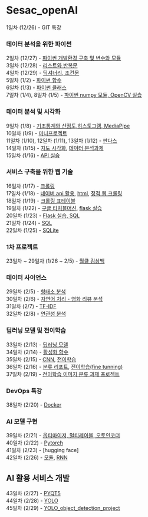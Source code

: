 # Sesac_openAI

1일차 (12/26) - GIT 특강  
### 데이터 분석을 위한 파이썬
2일차 (12/27) - [파이썬 개발환경 구축 및 변수와 모듈](https://github.com/KimDongHyun0907/Sesac_openAI/tree/main/%EB%8D%B0%EC%9D%B4%ED%84%B0%EB%B6%84%EC%84%9D%EC%9D%84%20%EC%9C%84%ED%95%9C%20%ED%8C%8C%EC%9D%B4%EC%8D%AC/%ED%8C%8C%EC%9D%B4%EC%8D%AC%20%EA%B0%9C%EB%B0%9C%ED%99%98%EA%B2%BD%20%EA%B5%AC%EC%B6%95%20%EB%B0%8F%20%EB%B3%80%EC%88%98%EC%99%80%20%EB%AA%A8%EB%93%88)  
3일차 (12/28) - [리스트와 반복문](https://github.com/KimDongHyun0907/Sesac_openAI/tree/main/%EB%8D%B0%EC%9D%B4%ED%84%B0%EB%B6%84%EC%84%9D%EC%9D%84%20%EC%9C%84%ED%95%9C%20%ED%8C%8C%EC%9D%B4%EC%8D%AC/%EB%A6%AC%EC%8A%A4%ED%8A%B8%EC%99%80%20%EB%B0%98%EB%B3%B5%EB%AC%B8)  
4일차 (12/29) - [딕셔너리, 조건문](https://github.com/KimDongHyun0907/Sesac_openAI/tree/main/%EB%8D%B0%EC%9D%B4%ED%84%B0%EB%B6%84%EC%84%9D%EC%9D%84%20%EC%9C%84%ED%95%9C%20%ED%8C%8C%EC%9D%B4%EC%8D%AC/%EB%94%95%EC%85%94%EB%84%88%EB%A6%AC%2C%20%EC%A1%B0%EA%B1%B4%EB%AC%B8)  
5일차 (1/2) - [파이썬 함수](https://github.com/KimDongHyun0907/Sesac_openAI/tree/main/%EB%8D%B0%EC%9D%B4%ED%84%B0%EB%B6%84%EC%84%9D%EC%9D%84%20%EC%9C%84%ED%95%9C%20%ED%8C%8C%EC%9D%B4%EC%8D%AC/%ED%8C%8C%EC%9D%B4%EC%8D%AC%20%ED%95%A8%EC%88%98)  
6일차 (1/3) - [파이썬 클래스](https://github.com/KimDongHyun0907/Sesac_openAI/tree/main/%EB%8D%B0%EC%9D%B4%ED%84%B0%EB%B6%84%EC%84%9D%EC%9D%84%20%EC%9C%84%ED%95%9C%20%ED%8C%8C%EC%9D%B4%EC%8D%AC/%ED%8C%8C%EC%9D%B4%EC%8D%AC%20%ED%81%B4%EB%9E%98%EC%8A%A4)  
7일차 (1/4), 8일차 (1/5) - [파이썬 numpy 모듈, OpenCV 실습](https://github.com/KimDongHyun0907/Sesac_openAI/tree/main/%EB%8D%B0%EC%9D%B4%ED%84%B0%EB%B6%84%EC%84%9D%EC%9D%84%20%EC%9C%84%ED%95%9C%20%ED%8C%8C%EC%9D%B4%EC%8D%AC/%ED%8C%8C%EC%9D%B4%EC%8D%AC%20numpy%20%EB%AA%A8%EB%93%88)  
### 데이터 분석 및 시각화
9일차 (1/8) - [기초통계와 산점도,히스토그램, MediaPipe](https://github.com/KimDongHyun0907/Sesac_openAI/tree/main/%EB%8D%B0%EC%9D%B4%ED%84%B0%20%EB%B6%84%EC%84%9D%20%EB%B0%8F%20%EC%8B%9C%EA%B0%81%ED%99%94/%EA%B8%B0%EC%B4%88%20%ED%86%B5%EA%B3%84%EC%99%80%20%EC%82%B0%EC%A0%90%EB%8F%84%2C%20%ED%9E%88%EC%8A%A4%ED%86%A0%EA%B7%B8%EB%9E%A8)  
10일차 (1/9) - [미니프로젝트](https://github.com/KimDongHyun0907/Sesac_openAI/tree/main/%EB%AF%B8%EB%8B%88%20%ED%94%84%EB%A1%9C%EC%A0%9D%ED%8A%B8)  
11일차 (1/10), 12일차 (1/11), 13일차 (1/12) - [판다스](https://github.com/KimDongHyun0907/Sesac_openAI/tree/main/%EB%8D%B0%EC%9D%B4%ED%84%B0%20%EB%B6%84%EC%84%9D%20%EB%B0%8F%20%EC%8B%9C%EA%B0%81%ED%99%94/%ED%8C%90%EB%8B%A4%EC%8A%A4)  
14일차 (1/15) - [지도 시각화](https://github.com/KimDongHyun0907/Sesac_openAI/tree/main/%EB%8D%B0%EC%9D%B4%ED%84%B0%20%EB%B6%84%EC%84%9D%20%EB%B0%8F%20%EC%8B%9C%EA%B0%81%ED%99%94/%EC%A7%80%EB%8F%84%20%EC%8B%9C%EA%B0%81%ED%99%94), [데이터 분석과제](https://github.com/KimDongHyun0907/Sesac_openAI/blob/main/%EB%8D%B0%EC%9D%B4%ED%84%B0%20%EB%B6%84%EC%84%9D%20%EB%B0%8F%20%EC%8B%9C%EA%B0%81%ED%99%94/%ED%8C%90%EB%8B%A4%EC%8A%A4/%EB%8D%B0%EC%9D%B4%ED%84%B0%EB%B6%84%EC%84%9D_%EC%A0%9C%EC%B6%9C%EA%B3%BC%EC%A0%9C.ipynb)  
15일차 (1/16) - [API 실습](https://github.com/KimDongHyun0907/Sesac_openAI/tree/main/%EB%8D%B0%EC%9D%B4%ED%84%B0%20%EB%B6%84%EC%84%9D%20%EB%B0%8F%20%EC%8B%9C%EA%B0%81%ED%99%94/open%20API%20%ED%99%9C%EC%9A%A9)  

### 서비스 구축을 위한 웹 기술
16일차 (1/17) - [크롤링](https://github.com/KimDongHyun0907/Sesac_openAI/tree/main/%EB%8D%B0%EC%9D%B4%ED%84%B0%20%EB%B6%84%EC%84%9D%20%EB%B0%8F%20%EC%8B%9C%EA%B0%81%ED%99%94/%ED%81%AC%EB%A1%A4%EB%A7%81)  
17일차 (1/18) - [네이버 api 활용](https://github.com/KimDongHyun0907/Sesac_openAI/blob/main/%EB%8D%B0%EC%9D%B4%ED%84%B0%20%EB%B6%84%EC%84%9D%20%EB%B0%8F%20%EC%8B%9C%EA%B0%81%ED%99%94/open%20API%20%ED%99%9C%EC%9A%A9/api%20%ED%99%9C%EC%9A%A9%20%EB%AF%B8%EC%85%98%201%EC%9B%94%2018%EC%9D%BC.ipynb), [html](https://github.com/KimDongHyun0907/Sesac_openAI/tree/main/HTML), [정적 웹 크롤링](https://github.com/KimDongHyun0907/Sesac_openAI/tree/main/HTML/%ED%81%AC%EB%A1%A4%EB%A7%81)  
18일차 (1/19) - [크롤링 표테이블](https://github.com/KimDongHyun0907/Sesac_openAI/blob/main/HTML/%ED%81%AC%EB%A1%A4%EB%A7%81/3.%20%ED%81%AC%EB%A1%A4%EB%A7%81%20select%20%EA%B8%B0%EC%B4%88%EB%B6%80%ED%84%B0%20_.ipynb)  
19일차 (1/22) - [구글 티처블머신](https://github.com/KimDongHyun0907/Sesac_openAI/tree/main/teachable%20machine), [flask 실습](https://github.com/KimDongHyun0907/Sesac_openAI/tree/main/HTML/flask)  
20일차 (1/23) - [Flask 실습, SQL](https://github.com/KimDongHyun0907/Sesac_openAI/tree/main/HTML/flask)  
21일차 (1/24) - [SQL](https://github.com/KimDongHyun0907/Sesac_openAI/tree/main/HTML/SQL)  
22일차 (1/25) - [SQLite](https://github.com/KimDongHyun0907/Sesac_openAI/tree/main/HTML/SQLite)  

### 1차 프로젝트
23일차 ~ 29일차 (1/26 ~ 2/5) - [월클 김삼백](https://github.com/KimDongHyun0907/Sesac_openAI/tree/main/first_project)  

### 데이터 사이언스
29일차 (2/5) - [형태소 분석](https://github.com/KimDongHyun0907/Sesac_openAI/tree/main/%EB%8D%B0%EC%9D%B4%ED%84%B0%20%EC%82%AC%EC%9D%B4%EC%96%B8%EC%8A%A4/%ED%98%95%ED%83%9C%EC%86%8C%20%EB%B6%84%EC%84%9D%EA%B8%B0)  
30일차 (2/6) - [자연어 처리 - 영화 리뷰 분석](https://github.com/KimDongHyun0907/Sesac_openAI/tree/main/%EB%8D%B0%EC%9D%B4%ED%84%B0%20%EC%82%AC%EC%9D%B4%EC%96%B8%EC%8A%A4/%EC%9E%90%EC%97%B0%EC%96%B4%20%EC%B2%98%EB%A6%AC)  
31일차 (2/7) - [TF-IDF](https://github.com/KimDongHyun0907/Sesac_openAI/tree/main/%EB%8D%B0%EC%9D%B4%ED%84%B0%20%EC%82%AC%EC%9D%B4%EC%96%B8%EC%8A%A4/TF-IDF)  
32일차 (2/8) - [연관성 분석](https://github.com/KimDongHyun0907/Sesac_openAI/tree/main/%EB%8D%B0%EC%9D%B4%ED%84%B0%20%EC%82%AC%EC%9D%B4%EC%96%B8%EC%8A%A4/%EC%97%B0%EA%B4%80%EC%84%B1%20%EB%B6%84%EC%84%9D)  

### 딥러닝 모델 및 전이학습
33일차 (2/13) - [딥러닝 모델](https://github.com/KimDongHyun0907/Sesac_openAI/tree/main/%EB%94%A5%EB%9F%AC%EB%8B%9D%20%EB%AA%A8%EB%8D%B8%20%EB%B0%8F%20%EC%A0%84%EC%9D%B4%ED%95%99%EC%8A%B5/%EB%94%A5%EB%9F%AC%EB%8B%9D%20%EB%AA%A8%EB%8D%B8)  
34일차 (2/14) - [활성화 함수](https://github.com/KimDongHyun0907/Sesac_openAI/tree/main/%EB%94%A5%EB%9F%AC%EB%8B%9D%20%EB%AA%A8%EB%8D%B8%20%EB%B0%8F%20%EC%A0%84%EC%9D%B4%ED%95%99%EC%8A%B5/%ED%99%9C%EC%84%B1%ED%99%94%20%ED%95%A8%EC%88%98)  
35일차 (2/15) - [CNN](https://github.com/KimDongHyun0907/Sesac_openAI/tree/main/%EB%94%A5%EB%9F%AC%EB%8B%9D%20%EB%AA%A8%EB%8D%B8%20%EB%B0%8F%20%EC%A0%84%EC%9D%B4%ED%95%99%EC%8A%B5/CNN), [전이학습](https://github.com/KimDongHyun0907/Sesac_openAI/tree/main/%EB%94%A5%EB%9F%AC%EB%8B%9D%20%EB%AA%A8%EB%8D%B8%20%EB%B0%8F%20%EC%A0%84%EC%9D%B4%ED%95%99%EC%8A%B5/%EC%A0%84%EC%9D%B4%ED%95%99%EC%8A%B5)  
36일차 (2/16) - [분류 리포트](https://github.com/KimDongHyun0907/Sesac_openAI/tree/main/%EB%94%A5%EB%9F%AC%EB%8B%9D%20%EB%AA%A8%EB%8D%B8%20%EB%B0%8F%20%EC%A0%84%EC%9D%B4%ED%95%99%EC%8A%B5/%EB%B6%84%EB%A5%98%EB%A6%AC%ED%8F%AC%ED%8A%B8), [전이학습(fine tunning)](https://github.com/KimDongHyun0907/Sesac_openAI/tree/main/%EB%94%A5%EB%9F%AC%EB%8B%9D%20%EB%AA%A8%EB%8D%B8%20%EB%B0%8F%20%EC%A0%84%EC%9D%B4%ED%95%99%EC%8A%B5/%EC%A0%84%EC%9D%B4%ED%95%99%EC%8A%B5/fine_tunning)  
37일차 (2/19) - [전이학습 이미지 분류 과제 프로젝트](https://github.com/KimDongHyun0907/Sesac_openAI/tree/main/%EB%94%A5%EB%9F%AC%EB%8B%9D%20%EB%AA%A8%EB%8D%B8%20%EB%B0%8F%20%EC%A0%84%EC%9D%B4%ED%95%99%EC%8A%B5/%EC%A0%84%EC%9D%B4%ED%95%99%EC%8A%B5/fine_tunning_animals)  


### DevOps 특강
38일차 (2/20) - [Docker](https://github.com/KimDongHyun0907/cicd-practice)  

### AI 모델 구현
39일차 (2/21) - [옵티마이저, 멀티레이블, 오토인코더](https://github.com/KimDongHyun0907/Sesac_openAI/tree/main/AI%20%EB%AA%A8%EB%8D%B8%20%EA%B5%AC%ED%98%84/%EB%A9%80%ED%8B%B0%EB%A0%88%EC%9D%B4%EB%B8%94)  
40일차 (2/22) - [Pytorch](https://github.com/KimDongHyun0907/Sesac_openAI/tree/main/AI%20%EB%AA%A8%EB%8D%B8%20%EA%B5%AC%ED%98%84/pytorch)  
41일차 (2/23) - [hugging face]  
42일차 (2/26) - [모듈](https://github.com/KimDongHyun0907/Sesac_openAI/tree/main/AI%20%EB%AA%A8%EB%8D%B8%20%EA%B5%AC%ED%98%84/%EB%AA%A8%EB%93%88), [RNN](https://github.com/KimDongHyun0907/Sesac_openAI/tree/main/AI%20%EB%AA%A8%EB%8D%B8%20%EA%B5%AC%ED%98%84/RNN)  

## AI 활용 서비스 개발
43일차 (2/27) - [PYQT5](https://github.com/KimDongHyun0907/Sesac_openAI/tree/main/AI_%ED%99%9C%EC%9A%A9_%EC%84%9C%EB%B9%84%EC%8A%A4_%EA%B0%9C%EB%B0%9C)  
44일차 (2/28) - [YOLO](https://github.com/KimDongHyun0907/Sesac_openAI/tree/main/AI_%ED%99%9C%EC%9A%A9_%EC%84%9C%EB%B9%84%EC%8A%A4_%EA%B0%9C%EB%B0%9C/yolo)  
45일차 (2/29) - [YOLO_object_detection_project](https://github.com/KimDongHyun0907/Sesac_openAI/tree/main/AI_%ED%99%9C%EC%9A%A9_%EC%84%9C%EB%B9%84%EC%8A%A4_%EA%B0%9C%EB%B0%9C/object_detection_project)  
